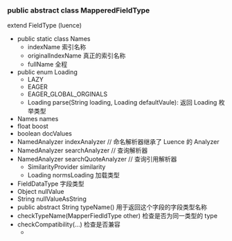 ### public abstract class MapperedFieldType

extend FieldType (luence)

- public static class Names
  - indexName 索引名称
  - originalIndexName 真正的索引名称
  - fullName 全程
- public enum Loading
  - LAZY
  - EAGER
  - EAGER_GLOBAL_ORGINALS
  - Loading parse(String loading, Loading defaultVaule): 返回 Loading 枚举类型
- Names names
- float boost
- boolean docValues
- NamedAnalyzer indexAnalyzer // 命名解析器继承了 Luence 的 Analyzer
- NamedAnalyzer searchAnalyzer // 查询解析器
- NamedAnalyzer searchQuoteAnalyzer // 查询引用解析器
  - SimilarityProvider similarity		
  - Loading normsLoading 加载类型
- FieldDataType 字段类型
- Object nullValue
- String nullValueAsString
- public abstract String typeName() 用于返回这个字段的字段类型名称
- checkTypeName(MapperFiedldType other) 检查是否为同一类型的 type
- checkCompatibility(…) 检查是否兼容
  - ​